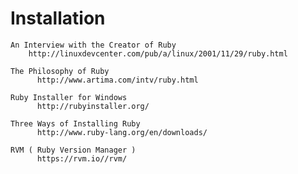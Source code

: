 # Installation

    An Interview with the Creator of Ruby
        http://linuxdevcenter.com/pub/a/linux/2001/11/29/ruby.html

    The Philosophy of Ruby
          http://www.artima.com/intv/ruby.html

    Ruby Installer for Windows
          http://rubyinstaller.org/

    Three Ways of Installing Ruby
          http://www.ruby-lang.org/en/downloads/

    RVM ( Ruby Version Manager )
          https://rvm.io//rvm/


